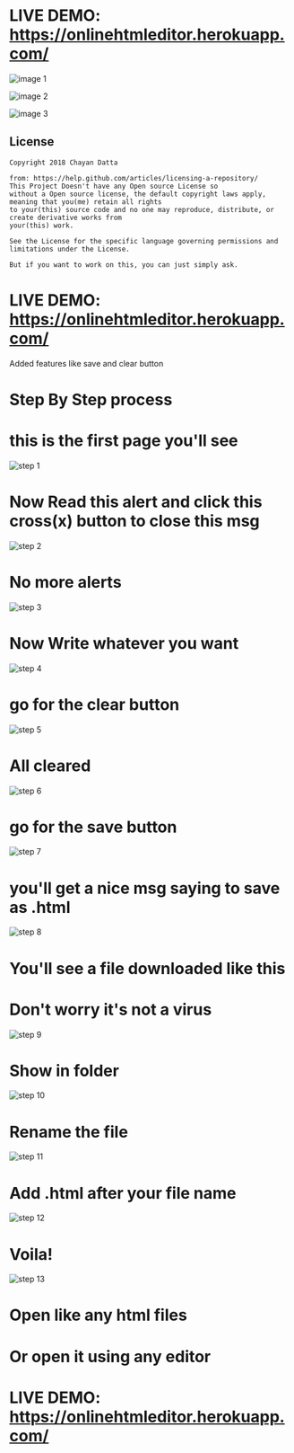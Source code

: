 # LIVE DEMO: https://onlinehtmleditor.herokuapp.com/


![image 1](https://raw.githubusercontent.com/chayandatta/Online-Editor/master/screenshot%201.png)

![image 2](https://raw.githubusercontent.com/chayandatta/Online-Editor/master/screenshot%202.png)

![image 3](https://raw.githubusercontent.com/chayandatta/Online-Editor/master/screenshot%203.png)

## License

    Copyright 2018 Chayan Datta

    from: https://help.github.com/articles/licensing-a-repository/
    This Project Doesn't have any Open source License so
    without a Open source license, the default copyright laws apply, meaning that you(me) retain all rights 
    to your(this) source code and no one may reproduce, distribute, or create derivative works from 
    your(this) work.
    
    See the License for the specific language governing permissions and
    limitations under the License.

    But if you want to work on this, you can just simply ask.
    
# LIVE DEMO: https://onlinehtmleditor.herokuapp.com/

Added features like save and clear button

# Step By Step process

# this is the first page you'll see
![step 1](chrome_2018-11-05_10-26-15.png)
# Now Read this alert and click this cross(x) button to close this msg
![step 2](chrome_2018-11-05_10-26-26.png)
# No more alerts
![step 3](chrome_2018-11-05_10-26-39.png)
# Now Write whatever you want
![step 4](chrome_2018-11-05_10-27-12.png)
# go for the clear button
![step 5](chrome_2018-11-05_10-27-22.png)
# All cleared
![step 6](chrome_2018-11-05_10-26-39.png)
# go for the save button
![step 7](chrome_2018-11-05_10-28-13.png)
# you'll get a nice msg saying to save as .html
![step 8](chrome_2018-11-05_10-28-26.png)
# You'll see a file downloaded like this
# Don't worry it's not a virus
![step 9](chrome_2018-11-05_10-28-50.png)
# Show in folder
![step 10](2018-11-05_10-28-59.png)
# Rename the file
![step 11](2018-11-05_10-29-26.png)
# Add .html after your file name
![step 12](explorer_2018-11-05_10-29-47.png)
# Voila! 
![step 13](explorer_2018-11-05_10-29-57.png)
# Open like any html files
# Or open it using any editor

# LIVE DEMO: https://onlinehtmleditor.herokuapp.com/



